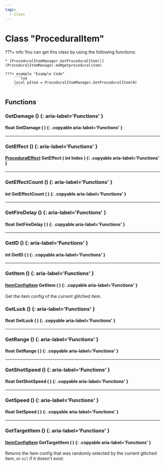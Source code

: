 ```yaml
---
tags:
  - Class
---
```

# Class "ProceduralItem"

???+ info
    You can get this class by using the following functions:

    * [ProceduralItemManager.GetProceduralItem()](ProceduralItemManager.md#getproceduralitem)

    ???+ example "Example Code"
        ```lua
        local pItem = ProceduralItemManager.GetProceduralItem(0)
        ```

## Functions
### GetDamage () {: aria-label='Functions' }
#### float GetDamage ( ) {: .copyable aria-label='Functions' }

___
### GetEffect () {: aria-label='Functions' }
#### [ProceduralEffect](ProceduralEffect.md) GetEffect ( int Index ) {: .copyable aria-label='Functions' }

___
### GetEffectCount () {: aria-label='Functions' }
#### int GetEffectCount ( ) {: .copyable aria-label='Functions' }

___
### GetFireDelay () {: aria-label='Functions' }
#### float GetFireDelay ( ) {: .copyable aria-label='Functions' }

___
### GetID () {: aria-label='Functions' }
#### int GetID ( ) {: .copyable aria-label='Functions' }

___
### GetItem () {: aria-label='Functions' }
#### [ItemConfigItem](ItemConfig_Item.md) GetItem ( ) {: .copyable aria-label='Functions' }
Get the item config of the current glitched item.

### GetLuck () {: aria-label='Functions' }
#### float GetLuck ( ) {: .copyable aria-label='Functions' }

___
### GetRange () {: aria-label='Functions' }
#### float GetRange ( ) {: .copyable aria-label='Functions' }

___
### GetShotSpeed () {: aria-label='Functions' }
#### float GetShotSpeed ( ) {: .copyable aria-label='Functions' }

___
### GetSpeed () {: aria-label='Functions' }
#### float GetSpeed ( ) {: .copyable aria-label='Functions' }

___
### GetTargetItem () {: aria-label='Functions' }
#### [ItemConfigItem](ItemConfig_Item.md) GetTargetItem ( ) {: .copyable aria-label='Functions' }
Returns the item config that was randomly selected by the current glitched item, or `nil` if it doesn't exist.
